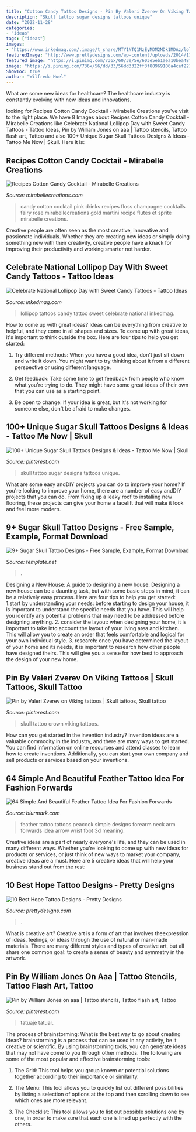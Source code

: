 ```yaml
---
title: "Cotton Candy Tattoo Designs - Pin By Valeri Zverev On Viking Tattoos"
description: "Skull tattoo sugar designs tattoos unique"
date: "2022-11-28"
categories:
- "ideas"
tags: ["ideas"]
images:
- "https://www.inkedmag.com/.image/t_share/MTY1NTQ1NzEyMDM2MDk1MDAz/lollipop-day-fb.jpg"
featuredImage: "http://www.prettydesigns.com/wp-content/uploads/2014/11/Butterfly-Hope-Tattoo.jpg"
featured_image: "https://i.pinimg.com/736x/60/3e/5e/603e5eb1aea10bea48f331497aacf5bd.jpg"
image: "https://i.pinimg.com/736x/56/dd/33/56dd3322ff3f80969106a4cef22186a3.jpg"
ShowToc: true
author: "Wilfredo Huel"
---
```



What are some new ideas for healthcare?
The healthcare industry is constantly evolving with new ideas and innovations.

	

		
looking for Recipes Cotton Candy Cocktail - Mirabelle Creations you've visit to the right place. We have 8 Images about Recipes Cotton Candy Cocktail - Mirabelle Creations like Celebrate National Lollipop Day with Sweet Candy Tattoos - Tattoo Ideas, Pin by William Jones on aaa | Tattoo stencils, Tattoo flash art, Tattoo and also 100+ Unique Sugar Skull Tattoos Designs &amp; Ideas - Tattoo Me Now | Skull. Here it is:
		
    
## Recipes Cotton Candy Cocktail - Mirabelle Creations

<img loading=lazy src="http://www.mirabellecreations.com/wp-content/uploads/2014/01/016-copy.jpg" onerror="this.onerror=null;this.src='https://tse4.mm.bing.net/th?id=OIP.94rOaGJIDMzfxX4qO-1vzAHaLG&amp;pid=15.1';" alt="Recipes Cotton Candy Cocktail - Mirabelle Creations">

_Source: mirabellecreations.com_

>candy cotton cocktail pink drinks recipes floss champagne cocktails fairy rose mirabellecreations gold martini recipe flutes et sprite mirabelle creations. 

	

Creative people are often seen as the most creative, innovative and passionate individuals. Whether they are creating new ideas or simply doing something new with their creativity, creative people have a knack for improving their productivity and working smarter not harder.

    
## Celebrate National Lollipop Day With Sweet Candy Tattoos - Tattoo Ideas

<img loading=lazy src="https://www.inkedmag.com/.image/t_share/MTY1NTQ1NzEyMDM2MDk1MDAz/lollipop-day-fb.jpg" onerror="this.onerror=null;this.src='https://tse1.mm.bing.net/th?id=OIP.nnRkljh_Fx7J3ikDwQBN4wHaD4&amp;pid=15.1';" alt="Celebrate National Lollipop Day with Sweet Candy Tattoos - Tattoo Ideas">

_Source: inkedmag.com_

>lollipop tattoos candy tattoo sweet celebrate national inkedmag. 

	

How to come up with great ideas?
Ideas can be everything from creative to helpful, and they come in all shapes and sizes. To come up with great ideas, it's important to think outside the box. Here are four tips to help you get started:
1. Try different methods: When you have a good idea, don't just sit down and write it down. You might want to try thinking about it from a different perspective or using different language.

2. Get feedback: Take some time to get feedback from people who know what you're trying to do. They might have some great ideas of their own that you can use as a starting point.

3. Be open to change: If your idea is great, but it's not working for someone else, don't be afraid to make changes.

    
## 100+ Unique Sugar Skull Tattoos Designs &amp; Ideas - Tattoo Me Now | Skull

<img loading=lazy src="https://i.pinimg.com/736x/56/dd/33/56dd3322ff3f80969106a4cef22186a3.jpg" onerror="this.onerror=null;this.src='https://tse2.mm.bing.net/th?id=OIP.9Esqnr1gdEJ1BCXoWIOPIgHaLP&amp;pid=15.1';" alt="100+ Unique Sugar Skull Tattoos Designs &amp; Ideas - Tattoo Me Now | Skull">

_Source: pinterest.com_

>skull tattoo sugar designs tattoos unique. 

	

What are some easy andDIY projects you can do to improve your home?
If you're looking to improve your home, there are a number of easy andDIY projects that you can do. From fixing up a leaky roof to installing new flooring, these projects can give your home a facelift that will make it look and feel more modern.

    
## 9+ Sugar Skull Tattoo Designs - Free Sample, Example, Format Download

<img loading=lazy src="https://images.template.net/wp-content/uploads/2017/01/17102353/Watercolor-Sugar-Skull-Tattoo.jpg?width=600" onerror="this.onerror=null;this.src='https://tse4.mm.bing.net/th?id=OIP.vVJ8CYrAg2Y0niwkkyoG9AHaGn&amp;pid=15.1';" alt="9+ Sugar Skull Tattoo Designs - Free Sample, Example, Format Download">

_Source: template.net_

>. 

	

Designing a New House: A guide to designing a new house.
Designing a new house can be a daunting task, but with some basic steps in mind, it can be a relatively easy process. Here are four tips to help you get started: 1.start by understanding your needs: before starting to design your house, it is important to understand the specific needs that you have. This will help you identify any potential problems that may need to be addressed before designing anything. 2. consider the layout: when designing your home, it is important to take into account the layout of your living area and kitchen. This will allow you to create an order that feels comfortable and logical for your own individual style. 3. research: once you have determined the layout of your home and its needs, it is important to research how other people have designed theirs. This will give you a sense for how best to approach the design of your new home. 
    
## Pin By Valeri Zverev On Viking Tattoos | Skull Tattoos, Skull Tattoo

<img loading=lazy src="https://i.pinimg.com/736x/60/3e/5e/603e5eb1aea10bea48f331497aacf5bd.jpg" onerror="this.onerror=null;this.src='https://tse1.mm.bing.net/th?id=OIP.S5DKu8N16mDUXrnwKCgSkgHaLO&amp;pid=15.1';" alt="Pin by Valeri Zverev on Viking tattoos | Skull tattoos, Skull tattoo">

_Source: pinterest.com_

>skull tattoo crown viking tattoos. 

	

How can you get started in the invention industry?
Invention ideas are a valuable commodity in the industry, and there are many ways to get started. You can find information on online resources and attend classes to learn how to create inventions. Additionally, you can start your own company and sell products or services based on your inventions.

    
## 64 Simple And Beautiful Feather Tattoo Idea For Fashion Forwards

<img loading=lazy src="https://www.blurmark.com/wp-content/uploads/2017/05/Stunning-Peacock-Feather.jpg" onerror="this.onerror=null;this.src='https://tse4.mm.bing.net/th?id=OIP.q--4gb5ehoTNbluWd4q82gHaHa&amp;pid=15.1';" alt="64 Simple And Beautiful Feather Tattoo Idea For Fashion Forwards">

_Source: blurmark.com_

>feather tattoo tattoos peacock simple designs forearm neck arm forwards idea arrow wrist foot 3d meaning. 

	

Creative ideas are a part of nearly everyone's life, and they can be used in many different ways. Whether you're looking to come up with new ideas for products or services, or just think of new ways to market your company, creative ideas are a must. Here are 5 creative ideas that will help your business stand out from the rest: 

    
## 10 Best Hope Tattoo Designs - Pretty Designs

<img loading=lazy src="http://www.prettydesigns.com/wp-content/uploads/2014/11/Butterfly-Hope-Tattoo.jpg" onerror="this.onerror=null;this.src='https://tse3.mm.bing.net/th?id=OIP.xzJ40aRob9ZTXvtZBfuzIAHaJ6&amp;pid=15.1';" alt="10 Best Hope Tattoo Designs - Pretty Designs">

_Source: prettydesigns.com_

>. 

	

What is creative art?
Creative art is a form of art that involves theexpression of ideas, feelings, or ideas through the use of natural or man-made materials. There are many different styles and types of creative art, but all share one common goal: to create a sense of beauty and symmetry in the artwork.

    
## Pin By William Jones On Aaa | Tattoo Stencils, Tattoo Flash Art, Tattoo

<img loading=lazy src="https://i.pinimg.com/736x/3c/b3/af/3cb3af225333a3882096a370ce22bfcb.jpg" onerror="this.onerror=null;this.src='https://tse1.mm.bing.net/th?id=OIP.iDQQhGtUhfyLVxkSA_aQzQHaKe&amp;pid=15.1';" alt="Pin by William Jones on aaa | Tattoo stencils, Tattoo flash art, Tattoo">

_Source: pinterest.com_

>tatuaje tatuar. 

	

The process of brainstorming: What is the best way to go about creating ideas?
brainstorming is a process that can be used in any activity, be it creative or scientific. By using brainstorming tools, you can generate ideas that may not have come to you through other methods. The following are some of the most popular and effective brainstorming tools:
1. The Grid: This tool helps you group known or potential solutions together according to their importance or similarity.

2. The Menu: This tool allows you to quickly list out different possibilities by listing a selection of options at the top and then scrolling down to see which ones are more relevant.

3. The Checklist: This tool allows you to list out possible solutions one by one, in order to make sure that each one is lined up perfectly with the others.

